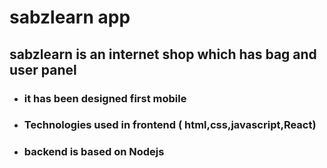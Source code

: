 # sabzlearn app
## sabzlearn is an internet shop which has bag and user panel

+ ### it has been designed first mobile 
+ ### Technologies  used in  frontend ( html,css,javascript,React)
+ ### backend is based on  Nodejs



